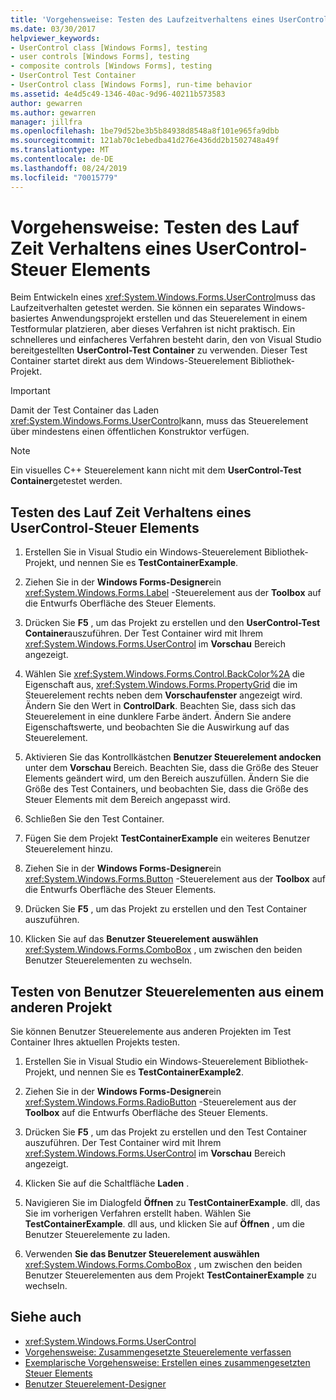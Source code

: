 ```yaml
---
title: 'Vorgehensweise: Testen des Laufzeitverhaltens eines UserControl'
ms.date: 03/30/2017
helpviewer_keywords:
- UserControl class [Windows Forms], testing
- user controls [Windows Forms], testing
- composite controls [Windows Forms], testing
- UserControl Test Container
- UserControl class [Windows Forms], run-time behavior
ms.assetid: 4e4d5c49-1346-40ac-9d96-40211b573583
author: gewarren
ms.author: gewarren
manager: jillfra
ms.openlocfilehash: 1be79d52be3b5b84938d8548a8f101e965fa9dbb
ms.sourcegitcommit: 121ab70c1ebedba41d276e436dd2b1502748a49f
ms.translationtype: MT
ms.contentlocale: de-DE
ms.lasthandoff: 08/24/2019
ms.locfileid: "70015779"
---
```

# <a name="how-to-test-the-run-time-behavior-of-a-usercontrol"></a>Vorgehensweise: Testen des Lauf Zeit Verhaltens eines UserControl-Steuer Elements

Beim Entwickeln eines <xref:System.Windows.Forms.UserControl>muss das Laufzeitverhalten getestet werden. Sie können ein separates Windows-basiertes Anwendungsprojekt erstellen und das Steuerelement in einem Testformular platzieren, aber dieses Verfahren ist nicht praktisch. Ein schnelleres und einfacheres Verfahren besteht darin, den von Visual Studio bereitgestellten **UserControl-Test Container** zu verwenden. Dieser Test Container startet direkt aus dem Windows-Steuerelement Bibliothek-Projekt.

> [!IMPORTANT]
> Damit der Test Container das Laden <xref:System.Windows.Forms.UserControl>kann, muss das Steuerelement über mindestens einen öffentlichen Konstruktor verfügen.

> [!NOTE]
> Ein visuelles C++ Steuerelement kann nicht mit dem **UserControl-Test Container**getestet werden.

## <a name="test-the-run-time-behavior-of-a-usercontrol"></a>Testen des Lauf Zeit Verhaltens eines UserControl-Steuer Elements

1. Erstellen Sie in Visual Studio ein Windows-Steuerelement Bibliothek-Projekt, und nennen Sie es **TestContainerExample**.

2. Ziehen Sie in der **Windows Forms-Designer**ein <xref:System.Windows.Forms.Label> -Steuerelement aus der **Toolbox** auf die Entwurfs Oberfläche des Steuer Elements.

3. Drücken Sie **F5** , um das Projekt zu erstellen und den **UserControl-Test Container**auszuführen. Der Test Container wird mit Ihrem <xref:System.Windows.Forms.UserControl> im **Vorschau** Bereich angezeigt.

4. Wählen Sie <xref:System.Windows.Forms.Control.BackColor%2A> die Eigenschaft aus, <xref:System.Windows.Forms.PropertyGrid> die im Steuerelement rechts neben dem **Vorschaufenster** angezeigt wird. Ändern Sie den Wert in **ControlDark**. Beachten Sie, dass sich das Steuerelement in eine dunklere Farbe ändert. Ändern Sie andere Eigenschaftswerte, und beobachten Sie die Auswirkung auf das Steuerelement.

5. Aktivieren Sie das Kontrollkästchen **Benutzer Steuerelement andocken** unter dem **Vorschau** Bereich. Beachten Sie, dass die Größe des Steuer Elements geändert wird, um den Bereich auszufüllen. Ändern Sie die Größe des Test Containers, und beobachten Sie, dass die Größe des Steuer Elements mit dem Bereich angepasst wird.

6. Schließen Sie den Test Container.

7. Fügen Sie dem Projekt **TestContainerExample** ein weiteres Benutzer Steuerelement hinzu.

8. Ziehen Sie in der **Windows Forms-Designer**ein <xref:System.Windows.Forms.Button> -Steuerelement aus der **Toolbox** auf die Entwurfs Oberfläche des Steuer Elements.

9. Drücken Sie **F5** , um das Projekt zu erstellen und den Test Container auszuführen.

10. Klicken Sie auf das **Benutzer Steuerelement auswählen** <xref:System.Windows.Forms.ComboBox> , um zwischen den beiden Benutzer Steuerelementen zu wechseln.

## <a name="test-user-controls-from-another-project"></a>Testen von Benutzer Steuerelementen aus einem anderen Projekt

Sie können Benutzer Steuerelemente aus anderen Projekten im Test Container Ihres aktuellen Projekts testen.

1. Erstellen Sie in Visual Studio ein Windows-Steuerelement Bibliothek-Projekt, und nennen Sie es **TestContainerExample2**.

2. Ziehen Sie in der **Windows Forms-Designer**ein <xref:System.Windows.Forms.RadioButton> -Steuerelement aus der **Toolbox** auf die Entwurfs Oberfläche des Steuer Elements.

3. Drücken Sie **F5** , um das Projekt zu erstellen und den Test Container auszuführen. Der Test Container wird mit Ihrem <xref:System.Windows.Forms.UserControl> im **Vorschau** Bereich angezeigt.

4. Klicken Sie auf die Schaltfläche **Laden** .

5. Navigieren Sie im Dialogfeld **Öffnen** zu **TestContainerExample**. dll, das Sie im vorherigen Verfahren erstellt haben. Wählen Sie **TestContainerExample**. dll aus, und klicken Sie auf **Öffnen** , um die Benutzer Steuerelemente zu laden.

6. Verwenden **Sie das Benutzer Steuerelement auswählen** <xref:System.Windows.Forms.ComboBox> , um zwischen den beiden Benutzer Steuerelementen aus dem Projekt **TestContainerExample** zu wechseln.

## <a name="see-also"></a>Siehe auch

- <xref:System.Windows.Forms.UserControl>
- [Vorgehensweise: Zusammengesetzte Steuerelemente verfassen](how-to-author-composite-controls.md)
- [Exemplarische Vorgehensweise: Erstellen eines zusammengesetzten Steuer Elements](walkthrough-authoring-a-composite-control-with-visual-csharp.md)
- [Benutzer Steuerelement-Designer](https://docs.microsoft.com/previous-versions/visualstudio/visual-studio-2010/183c3hth(v=vs.100))

